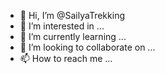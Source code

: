 - 👋 Hi, I’m @SailyaTrekking
- 👀 I’m interested in ...
- 🌱 I’m currently learning ...
- 💞️ I’m looking to collaborate on ...
- 📫 How to reach me ...

<!---
SailyaTrekking/SailyaTrekking is a ✨ special ✨ repository because its `README.md` (this file) appears on your GitHub profile.
You can click the Preview link to take a look at your changes.
--->
